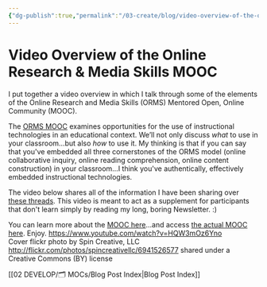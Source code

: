 ```yaml
---
{"dg-publish":true,"permalink":"/03-create/blog/video-overview-of-the-online-research-and-media-skills-mooc/","title":"Video Overview of the Online Research & Media Skills MOOC","tags":["orms"]}
---
```


# Video Overview of the Online Research & Media Skills MOOC

I put together a video overview in which I talk through some of the elements of the Online Research and Media Skills (ORMS) Mentored Open, Online Community (MOOC).

The [ORMS MOOC](http://wiobyrne.com/join-the-orms-mooc/) examines opportunities for the use of instructional technologies in an educational context. We’ll not only discuss _what_ to use in your classroom…but also _how_ to use it. My thinking is that if you can say that you've embedded all three cornerstones of the ORMS model (online collaborative inquiry, online reading comprehension, online content construction) in your classroom...I think you've authentically, effectively embedded instructional technologies.

The video below shares all of the information I have been sharing over [these threads](http://wiobyrne.com/tag/ormsmooc/). This video is meant to act as a supplement for participants that don't learn simply by reading my long, boring Newsletter. :)

You can learn more about the [MOOC here](http://wiobyrne.com/join-the-orms-mooc/)...and access [the actual MOOC here](https://sites.google.com/site/ormsmodel/). Enjoy. https://www.youtube.com/watch?v=HQW3mOz6Yno Cover flickr photo by Spin Creative, LLC http://flickr.com/photos/spincreativellc/6941526577 shared under a Creative Commons (BY) license

[[02 DEVELOP/🗂️ MOCs/Blog Post Index\|Blog Post Index]]